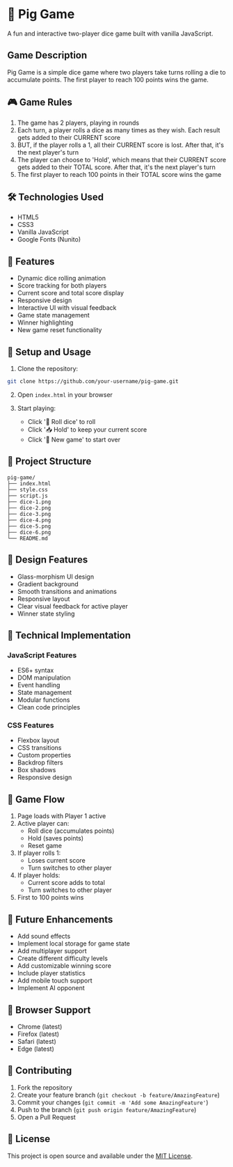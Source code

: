 # 🎲 Pig Game

A fun and interactive two-player dice game built with vanilla JavaScript.

## Game Description

Pig Game is a simple dice game where two players take turns rolling a die to accumulate points. The first player to reach 100 points wins the game.

## 🎮 Game Rules

1. The game has 2 players, playing in rounds
2. Each turn, a player rolls a dice as many times as they wish. Each result gets added to their CURRENT score
3. BUT, if the player rolls a 1, all their CURRENT score is lost. After that, it's the next player's turn
4. The player can choose to 'Hold', which means that their CURRENT score gets added to their TOTAL score. After that, it's the next player's turn
5. The first player to reach 100 points in their TOTAL score wins the game

## 🛠️ Technologies Used

- HTML5
- CSS3
- Vanilla JavaScript
- Google Fonts (Nunito)

## 🎯 Features

- Dynamic dice rolling animation
- Score tracking for both players
- Current score and total score display
- Responsive design
- Interactive UI with visual feedback
- Game state management
- Winner highlighting
- New game reset functionality

## 🚀 Setup and Usage

1. Clone the repository:
```bash
git clone https://github.com/your-username/pig-game.git
```

2. Open `index.html` in your browser

3. Start playing:
   - Click '🎲 Roll dice' to roll
   - Click '📥 Hold' to keep your current score
   - Click '🔄 New game' to start over

## 📁 Project Structure

```
pig-game/
├── index.html
├── style.css
├── script.js
├── dice-1.png
├── dice-2.png
├── dice-3.png
├── dice-4.png
├── dice-5.png
├── dice-6.png
└── README.md
```

## 🎨 Design Features

- Glass-morphism UI design
- Gradient background
- Smooth transitions and animations
- Responsive layout
- Clear visual feedback for active player
- Winner state styling

## 🔧 Technical Implementation

### JavaScript Features
- ES6+ syntax
- DOM manipulation
- Event handling
- State management
- Modular functions
- Clean code principles

### CSS Features
- Flexbox layout
- CSS transitions
- Custom properties
- Backdrop filters
- Box shadows
- Responsive design

## 🔄 Game Flow

1. Page loads with Player 1 active
2. Active player can:
   - Roll dice (accumulates points)
   - Hold (saves points)
   - Reset game
3. If player rolls 1:
   - Loses current score
   - Turn switches to other player
4. If player holds:
   - Current score adds to total
   - Turn switches to other player
5. First to 100 points wins

## 🎯 Future Enhancements

- Add sound effects
- Implement local storage for game state
- Add multiplayer support
- Create different difficulty levels
- Add customizable winning score
- Include player statistics
- Add mobile touch support
- Implement AI opponent

## 📱 Browser Support

- Chrome (latest)
- Firefox (latest)
- Safari (latest)
- Edge (latest)

## 🤝 Contributing

1. Fork the repository
2. Create your feature branch (`git checkout -b feature/AmazingFeature`)
3. Commit your changes (`git commit -m 'Add some AmazingFeature'`)
4. Push to the branch (`git push origin feature/AmazingFeature`)
5. Open a Pull Request

## 📄 License

This project is open source and available under the [MIT License](LICENSE).

